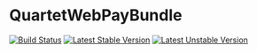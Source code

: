 QuartetWebPayBundle
===================

[![Build Status](https://travis-ci.org/quartet4/webpay-bundle.png?branch=master)](https://travis-ci.org/quartet4/webpay-bundle) [![Latest Stable Version](https://poser.pugx.org/quartet/webpay-bundle/v/stable.png)](https://packagist.org/packages/quartet/webpay-bundle) [![Latest Unstable Version](https://poser.pugx.org/quartet/webpay-bundle/v/unstable.png)](https://packagist.org/packages/quartet/webpay-bundle)

